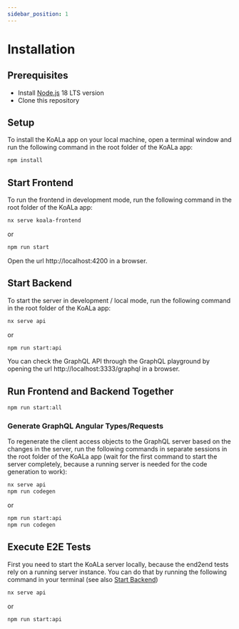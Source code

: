```yaml
---
sidebar_position: 1
---
```


# Installation

## Prerequisites

- Install [Node.js](https://nodejs.org) 18 LTS version
- Clone this repository

## Setup

To install the KoALa app on your local machine, open a terminal window and run the following command in the root folder of the KoALa app:

```Bash
npm install
```

## Start Frontend

To run the frontend in development mode, run the following command in the root folder of the KoALa app:

```Bash
nx serve koala-frontend
```

or

```Bash
npm run start
```

Open the url http://localhost:4200 in a browser.

## Start Backend

To start the server in development / local mode, run the following command in the root folder of the KoALa app:

```Bash
nx serve api
```

or

```Bash
npm run start:api
```

You can check the GraphQL API through the GraphQL playground by opening the url http://localhost:3333/graphql in a browser.

## Run Frontend and Backend Together

```Bash
npm run start:all
```

### Generate GraphQL Angular Types/Requests

To regenerate the client access objects to the GraphQL server based on the changes in the server, run the following commands in separate sessions in the root folder of the KoALa app (wait for the first command to start the server completely, because a running server is needed for the code generation to work):

```Bash
nx serve api
npm run codegen
```

or

```Bash
npm run start:api
npm run codegen
```

## Execute E2E Tests

First you need to start the KoALa server locally, because the end2end tests rely on a running server instance. You can do that by running the following command in your terminal (see also [Start Backend](#start-backend))

```Bash
nx serve api
```

or

```Bash
npm run start:api
```
